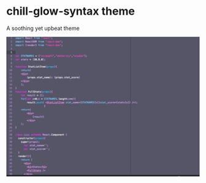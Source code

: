 # chill-glow-syntax theme

A soothing yet upbeat theme

![I dont know why my screenshot isnt working!](https://github.com/Jacktwist/chill-glow-syntax/blob/master/cg_screenshot.png "chill glow syntax theme")
